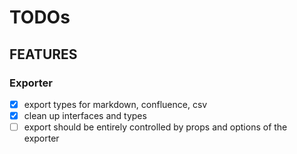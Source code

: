 # TODOs

## FEATURES

### Exporter
- [x] export types for markdown, confluence, csv
- [x] clean up interfaces and types
- [ ] export should be entirely controlled by props and options of the exporter